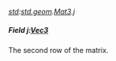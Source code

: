_[std](../../modules/std/std-module.md):[std.geom](../../modules/std/std-geom.md).[Mat3<T>](../../modules/std/std-geom-mat3.md).j_
##### Field j:[Vec3](../../modules/std/std-geom-vec3.md)<T>
The second row of the matrix.
